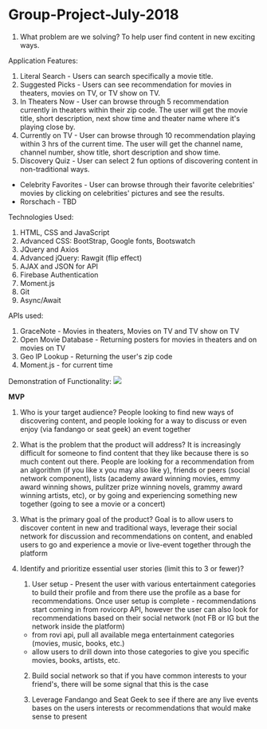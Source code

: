 # Group-Project-July-2018

1. What problem are we solving?
To help user find content in new exciting ways.

Application Features: 
1. Literal Search - Users can search specifically a movie title.
2. Suggested Picks - Users can see recommendation for movies in theaters, movies on TV, or TV show on TV.
3. In Theaters Now - User can browse through 5 recommendation currently in theaters within their zip code. The user will get the movie title, short description, next show time and theater name where it's playing close by.
4. Currently on TV - User can browse through 10 recommendation playing within 3 hrs of the current time. The user will get the channel name, channel number, show title, short description and show time.
5. Discovery Quiz - User can select 2 fun options of discovering content in non-traditional ways.
* Celebrity Favorites - User can browse through their favorite celebrities' movies by clicking on celebrities' pictures and see the results.
* Rorschach - TBD
        

Technologies Used:  
1. HTML, CSS and JavaScript
2. Advanced CSS: BootStrap, Google fonts, Bootswatch
3. JQuery and Axios 
4. Advanced jQuery: Rawgit (flip effect)
5. AJAX and JSON for API
6. Firebase Authentication 
7. Moment.js
8. Git
9. Async/Await
    
APIs used: 
1. GraceNote - Movies in theaters, Movies on TV and TV show on TV
2. Open Movie Database - Returning posters for movies in theaters and on movies on TV
3. Geo IP Lookup - Returning the user's zip code
4. Moment.js - for current time
    
Demonstration of Functionality:
![](/assets/images/demo.gif)


**MVP**

1. Who is your target audience?  People looking to find new ways of discovering content, and people looking for a way to discuss or even enjoy (via fandango or seat geek) an event together

2. What is the problem that the product will address? It is increasingly difficult for someone to find content that they like because there is so much content out there. People are looking for a recommendation from an algorithm (if you like x you may also like y), friends or peers (social network component), lists (academy award winning movies, emmy award winning shows, pulitzer prize winning novels, grammy award winning artists, etc), or by going and experiencing something new together (going to see a movie or a concert)

3. What is the primary goal of the product? Goal is to allow users to discover content in new and traditional ways, leverage their social network for discussion and recommendations on content, and enabled users to go and experience a movie or live-event together through the platform

4. Identify and prioritize essential user stories (limit this to 3 or fewer)?

    1. User setup - Present the user with various entertainment categories to build their profile and from there use the profile as a base for recommendations. Once user setup is complete - recommendations start coming in from rovicorp API, however the user can also look for recommendations based on their social network (not FB or IG but the network inside the platform)
     - from rovi api, pull all available mega entertainment categories (movies, music, books, etc.)
     - allow users to drill down into those categories to give you specific movies, books, artists, etc.

    2.  Build social network so that if you have common interests to your friend's, there will be some signal that this is the case

    3.  Leverage Fandango and Seat Geek to see if there are any live events bases on the users interests or recommendations that would make sense to present
